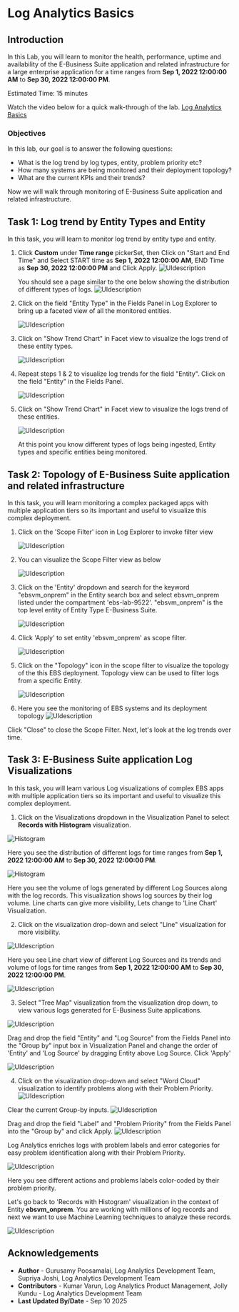 # Log Analytics Basics

## Introduction

In this Lab, you will learn to monitor the health, performance, uptime and availability of the E-Business Suite application and related infrastructure for a large enterprise application for a time ranges from **Sep 1, 2022 12:00:00 AM** to **Sep 30, 2022 12:00:00 PM**.

Estimated Time: 15 minutes

Watch the video below for a quick walk-through of the lab.
[Log Analytics Basics](videohub:1_boq0qvhl)

### Objectives
In this lab, our goal is to answer the following questions:

* What is the log trend by log types, entity, problem priority etc?
* How many systems are being monitored and their deployment topology?
* What are the current KPIs and their trends?

Now we will walk through monitoring of E-Business Suite application and related infrastructure.

## **Task 1:**  Log trend by Entity Types and Entity
In this task, you will learn to monitor log trend by entity type and entity.

1. Click **Custom** under **Time range** pickerSet, then Click on "Start and End Time" and Select START time as **Sep 1, 2022 12:00:00 AM**, END Time as **Sep 30, 2022 12:00:00 PM** and Click Apply.
   ![](images/la-custom-time-range.png "UIdescription")

   You should see a page similar to the one below showing the distribution of different types of logs. 
   ![](images/la-custom-time-range-logs.png "UIdescription")

2. Click on the field "Entity Type" in the Fields Panel in Log Explorer to bring up a faceted view of all the monitored entities.

   ![](images/la-entity-type-facet.png "UIdescription")

3. Click on "Show Trend Chart" in Facet view to visualize the logs trend of these entity types.

   ![](images/la-entity-type-facet-trend.png "UIdescription")

4. Repeat steps 1 & 2 to visualize log trends for the field "Entity". Click on the field "Entity" in the Fields Panel.

   ![](images/la-entity-facet.png "UIdescription")

5. Click on "Show Trend Chart" in Facet view to visualize the logs trend of these entities.

   ![](images/la-entity-facet-trend.png "UIdescription")

   At this point you know different types of logs being ingested, Entity types  and specific entities being monitored.


## **Task 2:**  Topology of E-Business Suite application and related infrastructure
In this task, you will learn monitoring a complex packaged apps with multiple application tiers so its important and useful to visualize this complex deployment.

1. Click on the 'Scope Filter' icon in Log Explorer to invoke filter view

   ![](images/filter.png "UIdescription")

2. You can visualize the Scope Filter view as below

   ![](images/scope-filter.png "UIdescription")

3. Click on the 'Entity' dropdown and search for the keyword "ebsvm\_onprem" in the Entity search box and select ebsvm\_onprem listed under the compartment 'ebs-lab-9522'. "ebsvm_onprem" is the top level entity of Entity Type E-Business Suite.

   ![](images/la-entity-scope-filter.png "UIdescription")

4. Click 'Apply' to set entity 'ebsvm\_onprem' as scope filter.

   ![](images/ebs-filtered.png "UIdescription")

5. Click on the "Topology" icon in the scope filter to visualize the topology of the this EBS deployment. Topology view can be used to filter logs from a specific Entity.

   ![](images/invoke-topo.png "UIdescription")

6. Here you see the monitoring of EBS systems and its deployment topology
   ![](images/ebs-topology.png "UIdescription")

  Click "Close" to close the Scope Filter. Next, let's look at the log trends over time.

## **Task 3:** E-Business Suite application Log Visualizations
In this task, you will learn various Log visualizations of complex EBS apps with multiple application tiers so its important and useful to visualize this complex deployment.

1. Click on the Visualizations dropdown in the Visualization Panel to select **Records with Histogram** visualization.

  ![](images/histogram.png "Histogram")

  Here you see the distribution of different logs for time ranges from **Sep 1, 2022 12:00:00 AM** to **Sep 30, 2022 12:00:00 PM**.

  ![](images/histogram1.png "Histogram")

  Here you see the volume of logs generated by different Log Sources along with the log records. This visualization shows log sources by their log volume. Line charts can give more visibility, Lets change to 'Line Chart' Visualization.

2. Click on the visualization drop-down and select "Line" visualization for more visibility.

  ![](images/line-chart.png "UIdescription")

  Here you see Line chart view of different Log Sources and its trends and volume of logs for time ranges from **Sep 1, 2022 12:00:00 AM** to **Sep 30, 2022 12:00:00 PM**.

  ![](images/line-chart-custom-time.png "UIdescription")

3. Select "Tree Map" visualization from the visualization drop down, to view various logs generated for E-Business Suite applications.

  ![](images/tree-chart-log-source1.png "UIdescription")

  Drag and drop the field "Entity" and "Log Source" from the Fields Panel into the "Group by" input box in Visualization Panel and change the order of 'Entity' and 'Log Source' by dragging Entity above Log Source. Click 'Apply'

  ![](images/tree-map-entity-log-source1.png "UIdescription")

4. Click on the visualization drop-down and select "Word Cloud" visualization  to identify problems along with their Problem Priority.
  ![](images/prep-for-word-cloud.png "UIdescription")

  Clear the current Group-by inputs.
  ![](images/prep-for-word-cloud-clear.png "UIdescription")

  Drag and drop the field "Label" and "Problem Priority" from the Fields Panel into the "Group by" and click Apply.
  ![](images/prep-for-word-cloud-apply.png "UIdescription")

  Log Analytics enriches logs with problem labels and error categories for easy problem identification along with their Problem Priority.

  ![](images/word-cloud.png "UIdescription")

  Here you see different actions and problems labels color-coded by their problem priority.

  Let's go back to 'Records with Histogram' visualization in the context of Entity **ebsvm_onprem**. You are working with millions of log records and next we want to use Machine Learning techniques to analyze these records.

  ![](images/cluster-start.png "UIdescription")

## Acknowledgements
* **Author** - Gurusamy Poosamalai, Log Analytics Development Team, Supriya Joshi, Log Analytics Development Team
* **Contributors** -  Kumar Varun, Log Analytics Product Management, Jolly Kundu - Log Analytics Development Team
* **Last Updated By/Date** - Sep 10 2025
